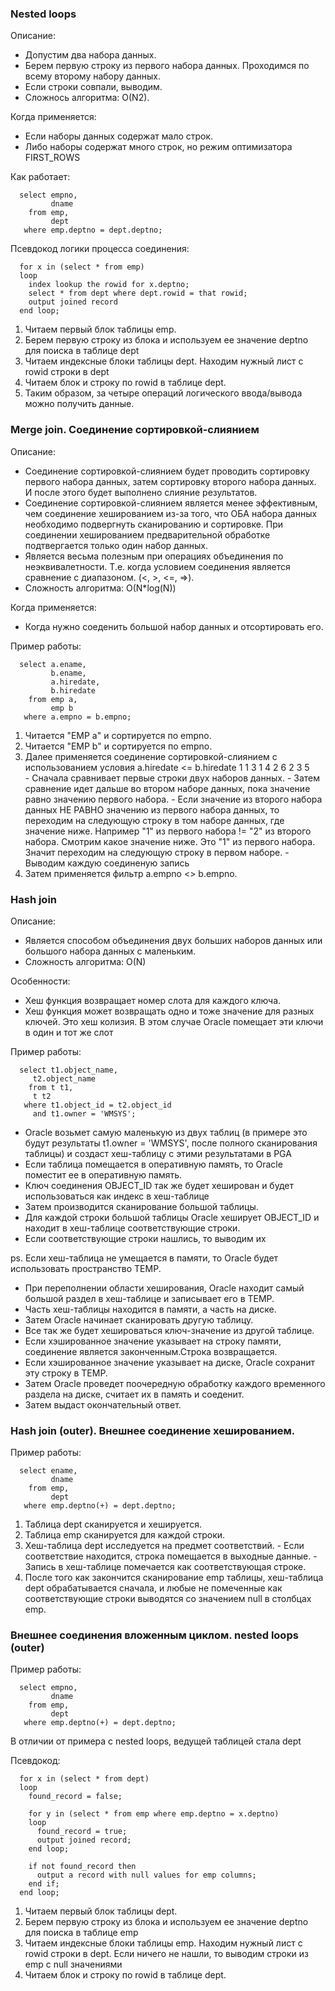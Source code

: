 ### Nested loops
Описание: 
  - Допустим два набора данных.
  - Берем первую строку из первого набора данных. Проходимся по всему второму набору данных. 
  - Если строки совпали, выводим.
  - Сложнось алгоритма: O(N2).

Когда применяется:
  - Если наборы данных содержат мало строк. 
  - Либо наборы содержат много строк, но режим оптимизатора FIRST_ROWS

Как работает:
````
  select empno,
         dname
    from emp,
         dept
   where emp.deptno = dept.deptno;
````

Псевдокод логики процесса соединения:
````
  for x in (select * from emp)
  loop
    index lookup the rowid for x.deptno;
    select * from dept where dept.rowid = that rowid;
    output joined record
  end loop;
````

  1. Читаем первый блок таблицы emp.
  2. Берем первую строку из блока и используем ее значение deptno для поиска в таблице dept
  3. Читаем индексные блоки таблицы dept. Находим нужный лист с rowid строки в dept
  4. Читаем блок и строку по rowid в таблице dept.
  5. Таким образом, за четыре операций логического ввода/вывода можно получить данные.


### Merge join. Соединение сортировкой-слиянием
Описание: 
  - Соединение сортировкой-слиянием будет проводить сортировку первого набора данных, затем сортировку второго набора данных. И после этого будет выполнено слияние результатов.
  - Соединение сортировкой-слиянием является менее эффективным, чем соединение хешированием из-за того, что ОБА набора данных необходимо подвергнуть сканированию и сортировке. При соединении хешированием предварительной обработке подтвергается только один набор данных.
  - Является весьма полезным при операциях объединения по неэквивалетности. Т.е. когда условием соединения является сравнение с диапазоном. (<, >, <=, =>).
  - Сложность алгоритма: O(N*log(N))

Когда применяется:
  - Когда нужно соеденить большой набор данных и отсортировать его.


Пример работы:
````
  select a.ename,
		 b.ename,
		 a.hiredate,
		 b.hiredate
    from emp a,
		 emp b
   where a.empno = b.empno;
````
  1. Читается "EMP a" и сортируется по empno. 
  2. Читается "EMP b" и сортируется по empno. 
  3. Далее применяется соединение сортировкой-слиянием с использованием условия a.hiredate <= b.hiredate
    1  1
    3  1
    4  2
    6  2
       3
       5	   
    - Сначала сравнивает первые строки двух наборов данных.
	- Затем сравнение идет дальше во втором наборе данных, пока значение равно значению первого набора.
	- Если значение из второго набора данных НЕ РАВНО значению из первого набора данных, то переходим на следующую строку в том наборе данных, где значение ниже. Например "1" из первого набора != "2" из второго набора. Смотрим какое значение ниже. Это "1" из первого набора. Значит переходим на следующую строку в первом наборе.
	- Выводим каждую соединеную запись
  4. Затем применяется фильтр a.empno <> b.empno.



### Hash join
Описание:
  - Является способом объединения двух больших наборов данных или большого набора данных с маленьким. 
  - Сложность алгоритма: O(N)

Особенности:
  - Хеш функция возвращает номер слота для каждого ключа. 
  - Хеш функция может возвращать одно и тоже значение для разных ключей. Это хеш колизия. В этом случае Oracle помещает эти ключи в один и тот же слот 

Пример работы:
````
  select t1.object_name,
	 t2.object_name
    from t t1,
	 t t2
   where t1.object_id = t2.object_id
     and t1.owner = 'WMSYS';
````
  - Oracle возьмет самую маленькую из двух таблиц (в примере это будут результаты t1.owner = 'WMSYS', после полного сканирования таблицы) и создаст хеш-таблицу с этими результатами в PGA
  - Если таблица помещается в оперативную память, то Oracle поместит ее в оперативную память.
  - Ключ соединения OBJECT_ID так же будет хеширован и будет использоваться как индекс в хеш-таблице
  - Затем производится сканирование большой таблицы.
  - Для каждой строки большой таблицы Oracle хеширует OBJECT_ID и находит в хеш-таблице соответствующие строки.
  - Если соответствующие строки нашлись, то выводим их


ps. 
Если хеш-таблица не умещается в памяти, то Oracle будет использовать пространство TEMP.
  - При переполнении области хеширования, Oracle находит самый большой раздел в хеш-таблице и записывает его в     TEMP.
  - Часть хеш-таблицы находится в памяти, а часть на диске.
  - Затем Oracle начинает сканировать другую таблицу. 
  - Все так же будет хешироваться ключ-значение из другой таблице.
  - Если хэшированное значение указывает на строку памяти, соединение является законченным.Строка возвращается.
  - Если хэшированное значение указывает на диске, Oracle сохранит эту строку в TEMP.
  - Затем Oracle проведет поочередную обработку каждого временного раздела на диске, считает их в память и     соеденит.
  - Затем выдаст окончательный ответ.
  
  
### Hash join (outer). Внешнее соединение хешированием.
Пример работы:
````
  select ename,
		 dname
    from emp,
		 dept
   where emp.deptno(+) = dept.deptno;
````

  1. Таблица dept сканируется и хешируется.
  2. Таблица emp сканируется для каждой строки.
  3. Хеш-таблица dept исследуется на предмет соответствий. 
    - Если соответствие находится, строка помещается в выходные данные.
	- Запись в хеш-таблице помечается как соответствующая строке.
  4. После того как закончится сканирование emp таблицы, хеш-таблица dept обрабатывается сначала, и любые не помеченные как соответствующие строки выводятся со значением null в столбцах emp.
  
### Внешнее соединения вложенным циклом. nested loops (outer)
Пример работы:
````
  select empno,
         dname
    from emp,
         dept
   where emp.deptno(+) = dept.deptno;
````

В отличии от примера с nested loops, ведущей таблицей стала dept

Псевдокод:
````
  for x in (select * from dept)
  loop
    found_record = false;
	
	for y in (select * from emp where emp.deptno = x.deptno)
	loop
	  found_record = true;
	  output joined record;
	end loop;
    
	if not found_record then
	  output a record with null values for emp columns;
	end if;
  end loop;
````

  1. Читаем первый блок таблицы dept.
  2. Берем первую строку из блока и используем ее значение deptno для поиска в таблице emp
  3. Читаем индексные блоки таблицы emp. Находим нужный лист с rowid строки в dept. Если ничего не нашли, то выводим строки из emp с null значениями
  4. Читаем блок и строку по rowid в таблице dept.
